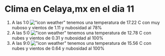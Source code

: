 # Clima en Celaya,mx en el dia 11

1. A las 1:0 !["icon weather"](http://openweathermap.org/img/w/04n.png) tenemos una temperatura de 17.22 C con muy nuboso y  vientos de 1.11 y nubosidad al 78%
1. A las 5:0 !["icon weather"](http://openweathermap.org/img/w/04n.png) tenemos una temperatura de 12.78 C con nubes y  vientos de 0.31 y nubosidad al 100%
1. A las 9:0 !["icon weather"](http://openweathermap.org/img/w/04d.png) tenemos una temperatura de 15.56 C con nubes y  vientos de 0.64 y nubosidad al 100%
